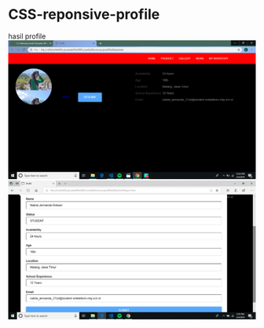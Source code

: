 # CSS-reponsive-profile
hasil profile
![alt text](https://github.com/nabilajr/CSS-reponsive-profile/blob/master/Screenshot%20(91).png?raw=true)
![alt text](https://github.com/nabilajr/CSS-reponsive-profile/blob/master/Screenshot%20(92).png?raw=true)
